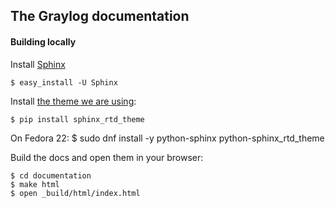 ## The Graylog documentation

#### Building locally

Install [Sphinx](http://sphinx-doc.org)

    $ easy_install -U Sphinx

Install [the theme we are using](https://github.com/snide/sphinx_rtd_theme):

    $ pip install sphinx_rtd_theme

On Fedora 22:
    $ sudo dnf install -y python-sphinx python-sphinx_rtd_theme
    
Build the docs and open them in your browser:

    $ cd documentation
    $ make html
    $ open _build/html/index.html
